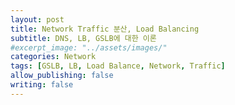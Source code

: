 ```yaml
---
layout: post
title: Network Traffic 분산, Load Balancing
subtitle: DNS, LB, GSLB에 대한 이론
#excerpt_image: "../assets/images/"
categories: Network
tags: [GSLB, LB, Load Balance, Network, Traffic]
allow_publishing: false
writing: false
---
```


